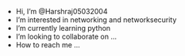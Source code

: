 - Hi, I’m @Harshraj05032004
- I’m interested in networking and networksecurity
- I’m currently learning python
- I’m looking to collaborate on ...
- How to reach me ...

<!---
Harshraj05032004/Harshraj05032004 is a ✨ special ✨ repository because its `README.md` (this file) appears on your GitHub profile.
You can click the Preview link to take a look at your changes.
--->

